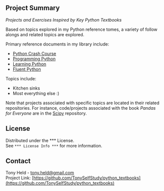 ## Project Summary
*Projects and Exercises Inspired by Key Python Textbooks*  

Based on topics explored in my Python reference tomes,
a variety of follow alongs and related topics are explored.

Primary reference documents in my library include:
* [Python Crash Course](https://www.amazon.com/Python-Crash-Course-2nd-Edition/dp/1593279280)
* [Programming Python](https://www.amazon.com/Programming-Python-Powerful-Object-Oriented/dp/0596158106/)
* [Learning Python](https://www.amazon.com/Learning-Python-5th-Mark-Lutz/dp/1449355730)
* [Fluent Python](https://www.amazon.com/Fluent-Python-Concise-Effective-Programming/dp/1491946008)

Topics include:
* Kitchen sinks
* Most everything else :)

Note that projects associated with specific topics are located in
their related repositories.  For instance, code/projects 
associated with the book _Pandas for Everyone_ 
are in the  [Scipy](https://github.com/TonySelfStudy/scipy) repository.
## License

Distributed under the *** License.  
See `*** License Info ***` for more information.

## Contact

Tony Held - tony.held@gmail.com  
Project Link: [https://github.com/TonySelfStudy/python_textbooks](https://github.com/TonySelfStudy/python_textbooks)
